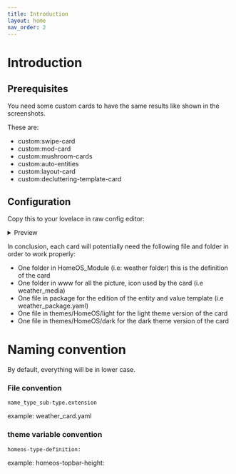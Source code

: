 ```yaml
---
title: Introduction
layout: home
nav_order: 2
---
```


# Introduction

## Prerequisites

You need some custom cards to have the same results like shown in the screenshots. 

These are:
 - custom:swipe-card
 - custom:mod-card
 - custom:mushroom-cards
 - custom:auto-entities
 - custom:layout-card
 - custom:decluttering-template-card


## Configuration

Copy this to your lovelace in raw config editor: 

<details>
<summary>Preview</summary>

{% highlight ruby %}
{% raw %}
decluttering_templates:
  status_card:
    default:
      - area_filter_type: reject
      - light_filter_type: reject
      - switch_filter_type: reject
      - media_player_filter_type: reject
      - motion_filter_type: reject
      - door_filter_type: reject
      - climate_filter_type: reject
      - lock_filter_type: reject
      - vacuum_filter_type: reject
      - fan_filter_type: reject
      - light_title: Lights
      - media_player_title: Media
      - climate_title: Climate
      - switch_title: Switch
      - motion_title: Motion
      - window_title: Window
      - door_title: Door
      - lock_title: Lock
      - vacuum_title: Vacuum
      - fan_title: Fan
    card:
      type: custom:mod-card
      view_layout:
        grid-area: status
      card_mod:
        style:
          swipe-card:
            $: |
              .swiper-slide  {
                margin: 0px !important;
                width: 70px !important;
              }
          .: |
            ha-card {
              --ha-card-border-width: 0;
              border: solid 1px;
              border-color: var(--ha-card-border-color,var(--divider-color,#e0e0e0));
              background: var( --ha-card-background, var(--card-background-color, white));
            }   
      card:
        type: custom:swipe-card
        card_width: 18px
        parameters:
          slidesPerView: 4
        cards:
          - type: custom:mod-card
            card_mod:
              style:
                mushroom-entity-card$: |
                  ha-card {
                    padding: 10px 0px 10px 0px !important;
                  }          
            card:
              type: custom:mushroom-entity-card
              entity: person.[[person1]]
              icon_type: entity-picture
              layout: vertical
          - type: custom:mod-card
            card_mod:
              style:
                mushroom-entity-card$: |
                  ha-card {
                    padding: 10px 0px 10px 0px !important;
                  }          
            card:
              type: custom:mushroom-entity-card
              entity: person.[[person2]]
              icon_type: entity-picture
              layout: vertical
          - type: custom:auto-entities
            filter:
              template: >-
                {%- set entity_filter = '[[filter]]' -%} {%- set area_filter =
                '[[area_filter]]' -%} {%- set ns = namespace(entities_on = 0)
                -%} {%- set areas = states.light | selectattr('state','eq',
                'on') | [[light_filter_type]]attr('entity_id', 'in',
                entity_filter)  | map(attribute='entity_id') | map('area_name')
                | unique | reject('none') | [[area_filter_type]]('in',
                area_filter)  | list -%} {%- for area in areas  -%}
                  {%- set entity_filter = '[[filter]]' -%} {%- set area_filter =
                '[[area_filter]]' -%}
                  {% set entities = states.light | selectattr('state','eq', 'on') | selectattr('entity_id', 'in', area_entities(area)) | [[light_filter_type]]attr('entity_id', 'in', entity_filter)   | list -%}
                  {%- set ns.entities_on = ns.entities_on + entities  | length | int-%}
                {%- endfor -%}
                  {%- if ns.entities_on > 0 %}
                    x
                 {% endif %}
            show_empty: false
            card:
              type: custom:mod-card
              card_mod:
                style:
                  mushroom-template-card$: |
                    ha-card {padding: 10px 0px 10px 0px !important;}          
              card:
                type: custom:mushroom-template-card
                primary: '[[light_title]]'
                secondary: >-
                  {%- set entity_filter = '[[filter]]' -%} {%- set area_filter =
                  '[[area_filter]]' -%} {%- set ns = namespace(entities_on = 0)
                  -%} {%- set areas = states.light | selectattr('state','eq',
                  'on') | [[light_filter_type]]attr('entity_id', 'in',
                  entity_filter) | map(attribute='entity_id') | map('area_name')
                  | unique | reject('none') | [[area_filter_type]]('in',
                  area_filter)  | list -%} {%- for area in areas  -%}
                    {%- set entity_filter = '[[filter]]' -%}
                    {% set entities = states.light | selectattr('state','eq', 'on') | selectattr('entity_id', 'in', area_entities(area)) | [[light_filter_type]]attr('entity_id', 'in', entity_filter) | list -%}
                    {%- set ns.entities_on = ns.entities_on + entities  | length | int-%}
                  {%- endfor -%}
                    {{ns.entities_on}} an
                icon: mdi:lightbulb
                layout: vertical
                tap_action:
                  action: fire-dom-event
                  browser_mod:
                    service: browser_mod.popup
                    data:
                      title: '[[light_title]]'
                      content:
                        type: custom:mod-card
                        card_mod:
                          style:
                            .: |
                              ha-card {
                                --ha-card-border-width: 0;
                                --ha-card-background: none; } 
                        card:
                          type: custom:auto-entities
                          card:
                            type: entities
                          filter:
                            template: >-
                              {%- set entity_filter = '[[filter]]' -%} {%- set
                              area_filter = '[[area_filter]]' -%} {%- set ns =
                              namespace(entities_on = []) -%}     {%- set areas
                              = states.light | selectattr('state','eq', 'on') |
                              [[light_filter_type]]attr('entity_id', 'in',
                              entity_filter) | map(attribute='entity_id') |
                              map('area_name') | unique | reject('none') |
                              [[area_filter_type]]('in', area_filter)  | list
                              -%} {%- for area in areas  -%}
                                       {{{ 'type': 'custom:mushroom-title-card', 
                                       'title': area }}},
                                {%- set entity_filter = '[[filter]]' -%}
                                {% set entities = states.light | selectattr('state','eq', 'on') | selectattr('entity_id', 'in', area_entities(area)) | [[light_filter_type]]attr('entity_id', 'in', entity_filter) | list -%}
                                {%- set ns.entities_on = ns.entities_on + entities | map(attribute='entity_id') | list -%}
                                  {%- for entity in entities -%}
                                       {{{ 'type': 'custom:mushroom-light-card', 
                                       'entity': entity.entity_id,
                                       'use_light_color': 'true',
                                       'show_brightness_control': 'true',
                                       'show_color_control': 'true',
                                       'collapsible_controls': 'true',
                                       'show_color_temp_control': 'true' }}},
                                {%- endfor -%}
                              {%- endfor -%}
          - type: custom:auto-entities
            filter:
              template: >-
                {%- set entity_filter = '[[filter]]' -%} {%- set area_filter =
                '[[area_filter]]' -%} {%- set ns = namespace(entities_on = 0)
                -%} {%- set areas = states.switch | selectattr('state','eq',
                'on') | [[switch_filter_type]]attr('entity_id', 'in',
                entity_filter) | map(attribute='entity_id') | map('area_name') |
                unique | reject('none')  | [[area_filter_type]]('in',
                area_filter)  | list -%} {%- for area in areas  -%}
                  {%- set entity_filter = '[[filter]]' -%}
                  {% set entities = states.switch | selectattr('state','eq', 'on') | selectattr('entity_id', 'in', area_entities(area)) | [[switch_filter_type]]attr('entity_id', 'in', entity_filter) | list -%}
                  {%- set ns.entities_on = ns.entities_on + entities  | length | int-%}
                {%- endfor -%}
                  {%- if ns.entities_on > 0 %}
                    x
                 {% endif %}
            show_empty: false
            card:
              type: custom:mod-card
              card_mod:
                style:
                  mushroom-template-card$: |
                    ha-card {padding: 10px 0px 10px 0px !important;}          
              card:
                type: custom:mushroom-template-card
                primary: '[[switch_title]]'
                secondary: >-
                  {%- set entity_filter = '[[filter]]' -%} {%- set area_filter =
                  '[[area_filter]]' -%} {%- set ns = namespace(entities_on = 0)
                  -%} {%- set areas = states.switch | selectattr('state','eq',
                  'on') | [[switch_filter_type]]attr('entity_id', 'in',
                  entity_filter) | map(attribute='entity_id') | map('area_name')
                  | unique | reject('none')  | [[area_filter_type]]('in',
                  area_filter)  | list -%} {%- for area in areas  -%}
                    {%- set entity_filter = '[[filter]]' -%}
                    {% set entities = states.switch | selectattr('state','eq', 'on') | selectattr('entity_id', 'in', area_entities(area)) | [[switch_filter_type]]attr('entity_id', 'in', entity_filter) | list -%}
                    {%- set ns.entities_on = ns.entities_on + entities  | length | int-%}
                  {%- endfor -%}
                    {{ns.entities_on}} an
                icon: mdi:power-plug
                layout: vertical
                tap_action:
                  action: fire-dom-event
                  browser_mod:
                    service: browser_mod.popup
                    data:
                      title: '[[switch_title]]'
                      content:
                        type: custom:mod-card
                        card_mod:
                          style:
                            .: |
                              ha-card {
                                --ha-card-border-width: 0;
                                --ha-card-background: none; } 
                        card:
                          type: custom:auto-entities
                          card:
                            type: entities
                          filter:
                            template: >-
                              {%- set entity_filter = '[[filter]]' -%}  {%- set
                              area_filter = '[[area_filter]]' -%} {%- set ns =
                              namespace(entities_on = []) -%}     {%- set areas
                              = states.switch | selectattr('state','eq', 'on') |
                              [[switch_filter_type]]attr('entity_id', 'in',
                              entity_filter) | map(attribute='entity_id') |
                              map('area_name') | unique | reject('none') |
                              [[area_filter_type]]('in', area_filter)  | list
                              -%} {%- for area in areas  -%}
                                       {{{ 'type': 'custom:mushroom-title-card', 
                                       'title': area }}},
                                {%- set entity_filter = '[[filter]]' -%}
                                {% set entities = states.switch | selectattr('state','eq', 'on') | selectattr('entity_id', 'in', area_entities(area)) | [[switch_filter_type]]attr('entity_id', 'in', entity_filter) | list -%}
                                {%- set ns.entities_on = ns.entities_on + entities | map(attribute='entity_id') | list -%}
                                  {%- for entity in entities -%}
                                       {{{ 'type': 'custom:mushroom-entity-card', 
                                       'entity': entity.entity_id }}},
                                {%- endfor -%}
                              {%- endfor -%}
          - type: custom:auto-entities
            filter:
              template: >-
                {%- set entity_filter = '[[filter]]' -%} {%- set area_filter =
                '[[area_filter]]' -%} {%- set ns = namespace(entities_on = 0)
                -%} {%- set areas = states.media_player |
                selectattr('state','search', '(playing|on)') |
                [[media_player_filter_type]]attr('entity_id', 'in',
                entity_filter)  | map(attribute='entity_id') | map('area_name')
                | unique | reject('none') | [[area_filter_type]]('in',
                area_filter)  | list -%} {%- for area in areas  -%}
                  {%- set entity_filter = '[[filter]]' -%} {%- set area_filter =
                '[[area_filter]]' -%}
                  {% set entities = states.media_player | selectattr('state','search',
                '(playing|on)') | selectattr('entity_id', 'in',
                area_entities(area)) |
                [[media_player_filter_type]]attr('entity_id', 'in',
                entity_filter)   | list -%}
                  {%- set ns.entities_on = ns.entities_on + entities  | length | int-%}
                {%- endfor -%}
                  {%- if ns.entities_on > 0 %}
                    x
                 {% endif %}
            show_empty: false
            card:
              type: custom:mod-card
              card_mod:
                style:
                  mushroom-template-card$: |
                    ha-card {padding: 10px 0px 10px 0px !important;}          
              card:
                type: custom:mushroom-template-card
                primary: '[[media_player_title]]'
                secondary: >-
                  {%- set entity_filter = '[[filter]]' -%} {%- set area_filter =
                  '[[area_filter]]' -%} {%- set ns = namespace(entities_on = 0)
                  -%} {%- set areas = states.media_player |
                  selectattr('state','search', '(playing|on)') |
                  [[media_player_filter_type]]attr('entity_id', 'in',
                  entity_filter) | map(attribute='entity_id') | map('area_name')
                  | unique | reject('none') | [[area_filter_type]]('in',
                  area_filter)  | list -%} {%- for area in areas  -%}
                    {%- set entity_filter = '[[filter]]' -%}
                    {% set entities = states.media_player | selectattr('state','search',
                  '(playing|on)') | selectattr('entity_id', 'in',
                  area_entities(area)) |
                  [[media_player_filter_type]]attr('entity_id', 'in',
                  entity_filter) | list -%}
                    {%- set ns.entities_on = ns.entities_on + entities  | length | int-%}
                  {%- endfor -%}
                    {{ns.entities_on}} an
                icon: mdi:cast
                layout: vertical
                tap_action:
                  action: fire-dom-event
                  browser_mod:
                    service: browser_mod.popup
                    data:
                      title: '[[media_player_title]]'
                      content:
                        type: custom:mod-card
                        card_mod:
                          style:
                            .: |
                              ha-card {
                                --ha-card-border-width: 0;
                                --ha-card-background: none; } 
                        card:
                          type: custom:auto-entities
                          card:
                            type: entities
                          filter:
                            template: >-
                              {%- set entity_filter = '[[filter]]' -%} {%- set
                              area_filter = '[[area_filter]]' -%} {%- set ns =
                              namespace(entities_on = []) -%}     {%- set areas
                              = states.media_player |
                              selectattr('state','search', '(playing|on)') |
                              [[media_player_filter_type]]attr('entity_id',
                              'in', entity_filter) | map(attribute='entity_id')
                              | map('area_name') | unique | reject('none') |
                              [[area_filter_type]]('in', area_filter)  | list
                              -%} {%- for area in areas  -%}
                                       {{{ 'type': 'custom:mushroom-title-card', 
                                       'title': area }}},
                                {%- set entity_filter = '[[filter]]' -%}
                                {% set entities = states.media_player | selectattr('state','search',
                                '(playing|on)') | selectattr('entity_id', 'in', area_entities(area)) | [[media_player_filter_type]]attr('entity_id', 'in', entity_filter) | list -%}
                                {%- set ns.entities_on = ns.entities_on + entities | map(attribute='entity_id') | list -%}
                                  {%- for entity in entities -%}
                                       {{{ 'type': 'custom:mushroom-media-player-card', 
                                       'entity': entity.entity_id,
                                       'show_volume_level': 'true',
                                       'use_media_info': 'true',
                                       'collapsible_controls': 'true',
                                       'media_controls':
                                        ['on_off',
                                        'shuffle',
                                        'previous',
                                        'play_pause_stop',
                                        'next',
                                        'repeat'], 
                                       'volume_controls':
                                        ['volume_mute',
                                         'volume_set',
                                         'volume_buttons',],}}},
                                {%- endfor -%}
                              {%- endfor -%}
          - type: custom:auto-entities
            filter:
              template: >-
                {%- set entity_filter = '[[filter]]' -%} {%- set area_filter =
                '[[area_filter]]' -%} {%- set ns = namespace(entities_on = 0)
                -%} {%- set areas = states.binary_sensor|
                selectattr('state','eq', 'on') |
                [[motion_filter_type]]attr('entity_id', 'in', entity_filter)    
                | selectattr('attributes.device_class', 'defined') |
                selectattr('attributes.device_class', 'eq', 'motion') |
                map(attribute='entity_id') | map('area_name') | unique |
                reject('none')  | [[area_filter_type]]('in', area_filter)  |
                list -%} {%- for area in areas  -%}
                  {%- set entity_filter = '[[filter]]' -%}
                  {% set entities = states.binary_sensor | selectattr('state','eq', 'on') 
                  | selectattr('entity_id', 'in', area_entities(area)) | [[motion_filter_type]]attr('entity_id', 'in', entity_filter) 
                  | selectattr('attributes.device_class', 'defined')
                  | selectattr('attributes.device_class', 'eq', 'motion')| list -%}
                    {%- set ns.entities_on = ns.entities_on + entities  | length | int-%}
                  {%- endfor -%}
                    {%- if ns.entities_on > 0 %}
                      x
                  {% endif %}
            show_empty: false
            card:
              type: custom:mod-card
              card_mod:
                style:
                  mushroom-template-card$: |
                    ha-card {padding: 10px 0px 10px 0px !important;}          
              card:
                type: custom:mushroom-template-card
                primary: '[[motion_title]]'
                secondary: >-
                  {%- set entity_filter = '[[filter]]' -%} {%- set area_filter =
                  '[[area_filter]]' -%} {%- set ns = namespace(entities_on = 0)
                  -%} {%- set areas = states.binary_sensor |
                  selectattr('state','eq', 'on') |
                  [[motion_filter_type]]attr('entity_id', 'in', entity_filter) |
                  selectattr('attributes.device_class', 'defined') |
                  selectattr('attributes.device_class', 'eq', 'motion')|
                  map(attribute='entity_id') | map('area_name') | unique |
                  reject('none')  | [[area_filter_type]]('in', area_filter)  |
                  list -%} {%- for area in areas  -%}
                    {%- set entity_filter = '[[filter]]' -%}
                    {% set entities = states.binary_sensor | selectattr('state','eq', 'on') | selectattr('entity_id', 'in', area_entities(area)) | [[motion_filter_type]]attr('entity_id', 'in', entity_filter) | selectattr('attributes.device_class', 'defined')
                  | selectattr('attributes.device_class', 'eq', 'motion')| list
                  -%}
                    {%- set ns.entities_on = ns.entities_on + entities  | length | int-%}
                  {%- endfor -%}
                    {{ns.entities_on}} an
                icon: mdi:motion-sensor
                layout: vertical
                tap_action:
                  action: fire-dom-event
                  browser_mod:
                    service: browser_mod.popup
                    data:
                      title: '[[motion_title]]'
                      content:
                        type: custom:mod-card
                        card_mod:
                          style:
                            .: |
                              ha-card {
                                --ha-card-border-width: 0;
                                --ha-card-background: none; } 
                        card:
                          type: custom:auto-entities
                          card:
                            type: entities
                          filter:
                            template: >-
                              {%- set entity_filter = '[[filter]]' -%}  {%- set
                              area_filter = '[[area_filter]]' -%} {%- set ns =
                              namespace(entities_on = []) -%}     {%- set areas
                              = states.binary_sensor | selectattr('state','eq',
                              'on') | [[motion_filter_type]]attr('entity_id',
                              'in', entity_filter) |
                              selectattr('attributes.device_class', 'defined') |
                              selectattr('attributes.device_class', 'eq',
                              'motion')| map(attribute='entity_id') |
                              map('area_name') | unique | reject('none') |
                              [[area_filter_type]]('in', area_filter)  | list
                              -%} {%- for area in areas  -%}
                                       {{{ 'type': 'custom:mushroom-title-card', 
                                       'title': area }}},
                                {%- set entity_filter = '[[filter]]' -%}
                                {% set entities = states.binary_sensor | selectattr('state','eq', 'on') | selectattr('entity_id', 'in', area_entities(area)) | [[motion_filter_type]]attr('entity_id', 'in', entity_filter) | selectattr('attributes.device_class', 'defined')
                                | selectattr('attributes.device_class', 'eq', 'motion')| list -%}
                                {%- set ns.entities_on = ns.entities_on + entities | map(attribute='entity_id') | list -%}
                                  {%- for entity in entities -%}
                                       {{{ 'type': 'custom:mushroom-entity-card', 
                                       'entity': entity.entity_id }}},
                                {%- endfor -%}
                              {%- endfor -%}
          - type: custom:auto-entities
            filter:
              template: >-
                {%- set entity_filter = '[[filter]]' -%} {%- set area_filter =
                '[[area_filter]]' -%} {%- set ns = namespace(entities_on = 0)
                -%} {%- set areas = states.binary_sensor|
                selectattr('state','eq', 'on') |
                [[window_filter_type]]attr('entity_id', 'in', entity_filter)    
                | selectattr('attributes.device_class', 'defined') |
                selectattr('attributes.device_class', 'eq', 'window') |
                map(attribute='entity_id') | map('area_name') | unique |
                reject('none')  | [[area_filter_type]]('in', area_filter)  |
                list -%} {%- for area in areas  -%}
                  {%- set entity_filter = '[[filter]]' -%}
                  {% set entities = states.binary_sensor | selectattr('state','eq', 'on') | selectattr('entity_id', 'in', area_entities(area)) | [[window_filter_type]]attr('entity_id', 'in', entity_filter) | selectattr('attributes.device_class', 'defined')
                | selectattr('attributes.device_class', 'eq', 'window')| list
                -%}
                  {%- set ns.entities_on = ns.entities_on + entities  | length | int-%}
                {%- endfor -%}
                  {%- if ns.entities_on > 0 %}
                    x
                 {% endif %}
            show_empty: false
            card:
              type: custom:mod-card
              card_mod:
                style:
                  mushroom-template-card$: |
                    ha-card {padding: 10px 0px 10px 0px !important;}          
              card:
                type: custom:mushroom-template-card
                primary: '[[window_title]]'
                secondary: >-
                  {%- set entity_filter = '[[filter]]' -%} {%- set area_filter =
                  '[[area_filter]]' -%} {%- set ns = namespace(entities_on = 0)
                  -%} {%- set areas = states.binary_sensor |
                  selectattr('state','eq', 'on') |
                  [[window_filter_type]]attr('entity_id', 'in', entity_filter) |
                  selectattr('attributes.device_class', 'defined') |
                  selectattr('attributes.device_class', 'eq', 'window')|
                  map(attribute='entity_id') | map('area_name') | unique |
                  reject('none')  | [[area_filter_type]]('in', area_filter)  |
                  list -%} {%- for area in areas  -%}
                    {%- set entity_filter = '[[filter]]' -%}
                    {% set entities = states.binary_sensor | selectattr('state','eq', 'on') | selectattr('entity_id', 'in', area_entities(area)) | [[window_filter_type]]attr('entity_id', 'in', entity_filter) | selectattr('attributes.device_class', 'defined')
                  | selectattr('attributes.device_class', 'eq', 'window')| list
                  -%}
                    {%- set ns.entities_on = ns.entities_on + entities  | length | int-%}
                  {%- endfor -%}
                    {{ns.entities_on}} an
                icon: mdi:window-open-variant
                layout: vertical
                tap_action:
                  action: fire-dom-event
                  browser_mod:
                    service: browser_mod.popup
                    data:
                      title: '[[window_title]]'
                      content:
                        type: custom:mod-card
                        card_mod:
                          style:
                            .: |
                              ha-card {
                                --ha-card-border-width: 0;
                                --ha-card-background: none; } 
                        card:
                          type: custom:auto-entities
                          card:
                            type: entities
                          filter:
                            template: >-
                              {%- set entity_filter = '[[filter]]' -%}  {%- set
                              area_filter = '[[area_filter]]' -%} {%- set ns =
                              namespace(entities_on = []) -%}     {%- set areas
                              = states.binary_sensor | selectattr('state','eq',
                              'on') | [[window_filter_type]]attr('entity_id',
                              'in', entity_filter) |
                              selectattr('attributes.device_class', 'defined') |
                              selectattr('attributes.device_class', 'eq',
                              'window')| map(attribute='entity_id') |
                              map('area_name') | unique | reject('none') |
                              [[area_filter_type]]('in', area_filter)  | list
                              -%} {%- for area in areas  -%}
                                       {{{ 'type': 'custom:mushroom-title-card', 
                                       'title': area }}},
                                {%- set entity_filter = '[[filter]]' -%}
                                {% set entities = states.binary_sensor | selectattr('state','eq', 'on') | selectattr('entity_id', 'in', area_entities(area)) | [[window_filter_type]]attr('entity_id', 'in', entity_filter) | selectattr('attributes.device_class', 'defined')
                                | selectattr('attributes.device_class', 'eq', 'window')| list -%}
                                {%- set ns.entities_on = ns.entities_on + entities | map(attribute='entity_id') | list -%}
                                  {%- for entity in entities -%}
                                       {{{ 'type': 'custom:mushroom-entity-card', 
                                       'entity': entity.entity_id }}},
                                {%- endfor -%}
                              {%- endfor -%}
          - type: custom:auto-entities
            filter:
              template: >-
                {%- set entity_filter = '[[filter]]' -%} {%- set area_filter =
                '[[area_filter]]' -%} {%- set ns = namespace(entities_on = 0)
                -%} {%- set areas = states.binary_sensor|
                selectattr('state','eq', 'on') |
                [[door_filter_type]]attr('entity_id', 'in', entity_filter)     |
                selectattr('attributes.device_class', 'defined') |
                selectattr('attributes.device_class', 'eq', 'door') |
                map(attribute='entity_id') | map('area_name') | unique |
                reject('none')  | [[area_filter_type]]('in', area_filter)  |
                list -%} {%- for area in areas  -%}
                  {%- set entity_filter = '[[filter]]' -%}
                  {% set entities = states.binary_sensor | selectattr('state','eq', 'on') | selectattr('entity_id', 'in', area_entities(area)) | [[door_filter_type]]attr('entity_id', 'in', entity_filter) | selectattr('attributes.device_class', 'defined')
                | selectattr('attributes.device_class', 'eq', 'door')| list -%}
                  {%- set ns.entities_on = ns.entities_on + entities  | length | int-%}
                {%- endfor -%}
                  {%- if ns.entities_on > 0 %}
                    x
                 {% endif %}
            show_empty: false
            card:
              type: custom:mod-card
              card_mod:
                style:
                  mushroom-template-card$: |
                    ha-card {padding: 10px 0px 10px 0px !important;}          
              card:
                type: custom:mushroom-template-card
                primary: '[[door_title]]'
                secondary: >-
                  {%- set entity_filter = '[[filter]]' -%} {%- set area_filter =
                  '[[area_filter]]' -%} {%- set ns = namespace(entities_on = 0)
                  -%} {%- set areas = states.binary_sensor |
                  selectattr('state','eq', 'on') |
                  [[door_filter_type]]attr('entity_id', 'in', entity_filter) |
                  selectattr('attributes.device_class', 'defined') |
                  selectattr('attributes.device_class', 'eq', 'door')|
                  map(attribute='entity_id') | map('area_name') | unique |
                  reject('none')  | [[area_filter_type]]('in', area_filter)  |
                  list -%} {%- for area in areas  -%}
                    {%- set entity_filter = '[[filter]]' -%}
                    {% set entities = states.binary_sensor | selectattr('state','eq', 'on') | selectattr('entity_id', 'in', area_entities(area)) | [[door_filter_type]]attr('entity_id', 'in', entity_filter) | selectattr('attributes.device_class', 'defined')
                  | selectattr('attributes.device_class', 'eq', 'door')| list
                  -%}
                    {%- set ns.entities_on = ns.entities_on + entities  | length | int-%}
                  {%- endfor -%}
                    {{ns.entities_on}} an
                icon: mdi:door-open
                layout: vertical
                tap_action:
                  action: fire-dom-event
                  browser_mod:
                    service: browser_mod.popup
                    data:
                      title: '[[door_title]]'
                      content:
                        type: custom:mod-card
                        card_mod:
                          style:
                            .: |
                              ha-card {
                                --ha-card-border-width: 0;
                                --ha-card-background: none; } 
                        card:
                          type: custom:auto-entities
                          card:
                            type: entities
                          filter:
                            template: >-
                              {%- set entity_filter = '[[filter]]' -%}  {%- set
                              area_filter = '[[area_filter]]' -%} {%- set ns =
                              namespace(entities_on = []) -%}     {%- set areas
                              = states.binary_sensor | selectattr('state','eq',
                              'on') | [[door_filter_type]]attr('entity_id',
                              'in', entity_filter) |
                              selectattr('attributes.device_class', 'defined') |
                              selectattr('attributes.device_class', 'eq',
                              'door')| map(attribute='entity_id') |
                              map('area_name') | unique | reject('none') |
                              [[area_filter_type]]('in', area_filter)  | list
                              -%} {%- for area in areas  -%}
                                       {{{ 'type': 'custom:mushroom-title-card', 
                                       'title': area }}},
                                {%- set entity_filter = '[[filter]]' -%}
                                {% set entities = states.binary_sensor | selectattr('state','eq', 'on') | selectattr('entity_id', 'in', area_entities(area)) | [[door_filter_type]]attr('entity_id', 'in', entity_filter) | selectattr('attributes.device_class', 'defined')
                                | selectattr('attributes.device_class', 'eq', 'door')| list -%}
                                {%- set ns.entities_on = ns.entities_on + entities | map(attribute='entity_id') | list -%}
                                  {%- for entity in entities -%}
                                       {{{ 'type': 'custom:mushroom-entity-card', 
                                       'entity': entity.entity_id }}},
                                {%- endfor -%}
                              {%- endfor -%}
          - type: custom:auto-entities
            filter:
              template: >-
                {%- set entity_filter = '[[filter]]' -%} {%- set area_filter =
                '[[area_filter]]' -%} {%- set ns = namespace(entities_on = 0)
                -%} {%- set areas = states.climate
                |selectattr('attributes.hvac_action', 'eq','heating')
                 | [[climate_filter_type]]attr('entity_id', 'in',
                entity_filter) | map(attribute='entity_id') | map('area_name') |
                unique | reject('none')  | [[area_filter_type]]('in',
                area_filter)  | list -%} {%- for area in areas  -%}
                  {%- set entity_filter = '[[filter]]' -%}
                  {% set entities = states.climate |selectattr('attributes.hvac_action', 'eq','heating')
                  | selectattr('entity_id', 'in', area_entities(area)) | [[climate_filter_type]]attr('entity_id', 'in', entity_filter) | list -%}
                  {%- set ns.entities_on = ns.entities_on + entities  | length | int-%}
                {%- endfor -%}
                  {%- if ns.entities_on > 0 %}
                    x
                 {% endif %}
            show_empty: false
            card:
              type: custom:mod-card
              card_mod:
                style:
                  mushroom-template-card$: |
                    ha-card {padding: 10px 0px 10px 0px !important;}          
              card:
                type: custom:mushroom-template-card
                primary: '[[climate_title]]'
                secondary: >-
                  {%- set entity_filter = '[[filter]]' -%} {%- set area_filter =
                  '[[area_filter]]' -%} {%- set ns = namespace(entities_on = 0)
                  -%} {%- set areas = states.climate
                  |selectattr('attributes.hvac_action', 'eq','heating') |
                  [[climate_filter_type]]attr('entity_id', 'in', entity_filter)
                  | map(attribute='entity_id') | map('area_name') | unique |
                  reject('none')  | [[area_filter_type]]('in', area_filter)  |
                  list -%} {%- for area in areas  -%}
                    {%- set entity_filter = '[[filter]]' -%}
                    {% set entities = states.climate |selectattr('attributes.hvac_action', 'eq','heating') | selectattr('entity_id', 'in', area_entities(area)) | [[climate_filter_type]]attr('entity_id', 'in', entity_filter) | list -%}
                    {%- set ns.entities_on = ns.entities_on + entities  | length | int-%}
                  {%- endfor -%}
                    {{ns.entities_on}} an
                icon: mdi:thermometer-low
                layout: vertical
                tap_action:
                  action: fire-dom-event
                  browser_mod:
                    service: browser_mod.popup
                    data:
                      title: '[[climate_title]]'
                      content:
                        type: custom:mod-card
                        card_mod:
                          style:
                            .: |
                              ha-card {
                                --ha-card-border-width: 0;
                                --ha-card-background: none; } 
                        card:
                          type: custom:auto-entities
                          card:
                            type: entities
                          filter:
                            template: >-
                              {%- set entity_filter = '[[filter]]' -%}  {%- set
                              area_filter = '[[area_filter]]' -%} {%- set ns =
                              namespace(entities_on = []) -%}     {%- set areas
                              = states.climate
                              |selectattr('attributes.hvac_action',
                              'eq','heating') |
                              [[climate_filter_type]]attr('entity_id', 'in',
                              entity_filter) | map(attribute='entity_id') |
                              map('area_name') | unique | reject('none') |
                              [[area_filter_type]]('in', area_filter)  | list
                              -%} {%- for area in areas  -%}
                                       {{{ 'type': 'custom:mushroom-title-card', 
                                       'title': area }}},
                                {%- set entity_filter = '[[filter]]' -%}
                                {% set entities = states.climate |selectattr('attributes.hvac_action', 'eq','heating') | selectattr('entity_id', 'in', area_entities(area)) | [[climate_filter_type]]attr('entity_id', 'in', entity_filter) | list -%}
                                {%- set ns.entities_on = ns.entities_on + entities | map(attribute='entity_id') | list -%}
                                  {%- for entity in entities -%}
                                       {{{ 'type': 'custom:mushroom-climate-card', 
                                       'entity': entity.entity_id }}},
                                {%- endfor -%}
                              {%- endfor -%}    
          - type: custom:auto-entities
            filter:
              template: >-
                {%- set entity_filter = '[[filter]]' -%} {%- set area_filter =
                '[[area_filter]]' -%} {%- set ns = namespace(entities_on = 0)
                -%} {%- set areas = states.lock | selectattr('state','eq',
                'unlocked')
                 | [[lock_filter_type]]attr('entity_id', 'in',
                entity_filter) | map(attribute='entity_id') | map('area_name') |
                unique | reject('none')  | [[area_filter_type]]('in',
                area_filter)  | list -%} {%- for area in areas  -%}
                  {%- set entity_filter = '[[filter]]' -%}
                  {% set entities = states.lock | selectattr('state','eq', 'unlocked')
                  | selectattr('entity_id', 'in', area_entities(area)) | [[lock_filter_type]]attr('entity_id', 'in', entity_filter) | list -%}
                  {%- set ns.entities_on = ns.entities_on + entities  | length | int-%}
                {%- endfor -%}
                  {%- if ns.entities_on > 0 %}
                    x
                 {% endif %}
            show_empty: false
            card:
              type: custom:mod-card
              card_mod:
                style:
                  mushroom-template-card$: |
                    ha-card {padding: 10px 0px 10px 0px !important;}          
              card:
                type: custom:mushroom-template-card
                primary: '[[lock_title]]'
                secondary: >-
                  {%- set entity_filter = '[[filter]]' -%} {%- set area_filter =
                  '[[area_filter]]' -%} {%- set ns = namespace(entities_on = 0)
                  -%} {%- set areas = states.lock | selectattr('state','eq',
                  'unlocked') | [[lock_filter_type]]attr('entity_id', 'in',
                  entity_filter) | map(attribute='entity_id') | map('area_name')
                  | unique | reject('none')  | [[area_filter_type]]('in',
                  area_filter)  | list -%} {%- for area in areas  -%}
                    {%- set entity_filter = '[[filter]]' -%}
                    {% set entities = states.lock | selectattr('state','eq', 'unlocked') | selectattr('entity_id', 'in', area_entities(area)) | [[lock_filter_type]]attr('entity_id', 'in', entity_filter) | list -%}
                    {%- set ns.entities_on = ns.entities_on + entities  | length | int-%}
                  {%- endfor -%}
                    {{ns.entities_on}} an
                icon: mdi:lock-open
                layout: vertical
                tap_action:
                  action: fire-dom-event
                  browser_mod:
                    service: browser_mod.popup
                    data:
                      title: '[[lock_title]]'
                      content:
                        type: custom:mod-card
                        card_mod:
                          style:
                            .: |
                              ha-card {
                                --ha-card-border-width: 0;
                                --ha-card-background: none; } 
                        card:
                          type: custom:auto-entities
                          card:
                            type: entities
                          filter:
                            template: >-
                              {%- set entity_filter = '[[filter]]' -%}  {%- set
                              area_filter = '[[area_filter]]' -%} {%- set ns =
                              namespace(entities_on = []) -%}     {%- set areas
                              = states.lock | selectattr('state','eq',
                              'unlocked') |
                              [[lock_filter_type]]attr('entity_id', 'in',
                              entity_filter) | map(attribute='entity_id') |
                              map('area_name') | unique | reject('none') |
                              [[area_filter_type]]('in', area_filter)  | list
                              -%} {%- for area in areas  -%}
                                       {{{ 'type': 'custom:mushroom-title-card', 
                                       'title': area }}},
                                {%- set entity_filter = '[[filter]]' -%}
                                {% set entities = states.lock | selectattr('state','eq', 'unlocked') | selectattr('entity_id', 'in', area_entities(area)) | [[lock_filter_type]]attr('entity_id', 'in', entity_filter) | list -%}
                                {%- set ns.entities_on = ns.entities_on + entities | map(attribute='entity_id') | list -%}
                                  {%- for entity in entities -%}
                                       {{{ 'type': 'custom:mushroom-lock-card', 
                                       'entity': entity.entity_id }}},
                                {%- endfor -%}
                              {%- endfor -%}    
          - type: custom:auto-entities
            filter:
              template: >-
                {%- set entity_filter = '[[filter]]' -%} {%- set area_filter =
                '[[area_filter]]' -%} {%- set ns = namespace(entities_on = 0)
                -%} {%- set areas = states.vacuum | selectattr('state','eq',
                'cleaning')
                 | [[vacuum_filter_type]]attr('entity_id', 'in',
                entity_filter) | map(attribute='entity_id') | map('area_name') |
                unique | reject('none')  | [[area_filter_type]]('in',
                area_filter)  | list -%} {%- for area in areas  -%}
                  {%- set entity_filter = '[[filter]]' -%}
                  {% set entities = states.vacuum | selectattr('state','eq', 'cleaning')
                  | selectattr('entity_id', 'in', area_entities(area)) | [[vacuum_filter_type]]attr('entity_id', 'in', entity_filter) | list -%}
                  {%- set ns.entities_on = ns.entities_on + entities  | length | int-%}
                {%- endfor -%}
                  {%- if ns.entities_on > 0 %}
                    x
                 {% endif %}
            show_empty: false
            card:
              type: custom:mod-card
              card_mod:
                style:
                  mushroom-template-card$: |
                    ha-card {padding: 10px 0px 10px 0px !important;}          
              card:
                type: custom:mushroom-template-card
                primary: '[[vacuum_title]]'
                secondary: >-
                  {%- set entity_filter = '[[filter]]' -%} {%- set area_filter =
                  '[[area_filter]]' -%} {%- set ns = namespace(entities_on = 0)
                  -%} {%- set areas = states.vacuum | selectattr('state','eq',
                  'cleaning') | [[vacuum_filter_type]]attr('entity_id', 'in',
                  entity_filter) | map(attribute='entity_id') | map('area_name')
                  | unique | reject('none')  | [[area_filter_type]]('in',
                  area_filter)  | list -%} {%- for area in areas  -%}
                    {%- set entity_filter = '[[filter]]' -%}
                    {% set entities = states.vacuum | selectattr('state','eq', 'cleaning') | selectattr('entity_id', 'in', area_entities(area)) | [[vacuum_filter_type]]attr('entity_id', 'in', entity_filter) | list -%}
                    {%- set ns.entities_on = ns.entities_on + entities  | length | int-%}
                  {%- endfor -%}
                    {{ns.entities_on}} an
                icon: mdi:robot-vacuum
                layout: vertical
                tap_action:
                  action: fire-dom-event
                  browser_mod:
                    service: browser_mod.popup
                    data:
                      title: '[[vacuum_title]]'
                      content:
                        type: custom:mod-card
                        card_mod:
                          style:
                            .: |
                              ha-card {
                                --ha-card-border-width: 0;
                                --ha-card-background: none; } 
                        card:
                          type: custom:auto-entities
                          card:
                            type: entities
                          filter:
                            template: >-
                              {%- set entity_filter = '[[filter]]' -%}  {%- set
                              area_filter = '[[area_filter]]' -%} {%- set ns =
                              namespace(entities_on = []) -%}     {%- set areas
                              = states.vacuum | selectattr('state','eq',
                              'cleaning') |
                              [[vacuum_filter_type]]attr('entity_id', 'in',
                              entity_filter) | map(attribute='entity_id') |
                              map('area_name') | unique | reject('none') |
                              [[area_filter_type]]('in', area_filter)  | list
                              -%} {%- for area in areas  -%}
                                       {{{ 'type': 'custom:mushroom-title-card', 
                                       'title': area }}},
                                {%- set entity_filter = '[[filter]]' -%}
                                {% set entities = states.vacuum | selectattr('state','eq', 'cleaning') | selectattr('entity_id', 'in', area_entities(area)) | [[vacuum_filter_type]]attr('entity_id', 'in', entity_filter) | list -%}
                                {%- set ns.entities_on = ns.entities_on + entities | map(attribute='entity_id') | list -%}
                                  {%- for entity in entities -%}
                                       {{{ 'type': 'custom:mushroom-vacuum-card', 
                                       'entity': entity.entity_id }}},
                                {%- endfor -%}
                              {%- endfor -%}     
          - type: custom:auto-entities
            filter:
              template: >-
                {%- set entity_filter = '[[filter]]' -%} {%- set area_filter =
                '[[area_filter]]' -%} {%- set ns = namespace(entities_on = 0)
                -%} {%- set areas = states.fan | selectattr('state','eq', 'on')
                 | [[fan_filter_type]]attr('entity_id', 'in',
                entity_filter) | map(attribute='entity_id') | map('area_name') |
                unique | reject('none')  | [[area_filter_type]]('in',
                area_filter)  | list -%} {%- for area in areas  -%}
                  {%- set entity_filter = '[[filter]]' -%}
                  {% set entities = states.fan | selectattr('state','eq', 'on')
                  | selectattr('entity_id', 'in', area_entities(area)) | [[fan_filter_type]]attr('entity_id', 'in', entity_filter) | list -%}
                  {%- set ns.entities_on = ns.entities_on + entities  | length | int-%}
                {%- endfor -%}
                  {%- if ns.entities_on > 0 %}
                    x
                 {% endif %}
            show_empty: false
            card:
              type: custom:mod-card
              card_mod:
                style:
                  mushroom-template-card$: |
                    ha-card {padding: 10px 0px 10px 0px !important;}          
              card:
                type: custom:mushroom-template-card
                primary: '[[fan_title]]'
                secondary: >-
                  {%- set entity_filter = '[[filter]]' -%} {%- set area_filter =
                  '[[area_filter]]' -%} {%- set ns = namespace(entities_on = 0)
                  -%} {%- set areas = states.fan | selectattr('state','eq',
                  'on') | [[fan_filter_type]]attr('entity_id', 'in',
                  entity_filter) | map(attribute='entity_id') | map('area_name')
                  | unique | reject('none')  | [[area_filter_type]]('in',
                  area_filter)  | list -%} {%- for area in areas  -%}
                    {%- set entity_filter = '[[filter]]' -%}
                    {% set entities = states.fan | selectattr('state','eq', 'on') | selectattr('entity_id', 'in', area_entities(area)) | [[fan_filter_type]]attr('entity_id', 'in', entity_filter) | list -%}
                    {%- set ns.entities_on = ns.entities_on + entities  | length | int-%}
                  {%- endfor -%}
                    {{ns.entities_on}} an
                icon: mdi:fan
                layout: vertical
                tap_action:
                  action: fire-dom-event
                  browser_mod:
                    service: browser_mod.popup
                    data:
                      title: '[[fan_title]]'
                      content:
                        type: custom:mod-card
                        card_mod:
                          style:
                            .: |
                              ha-card {
                                --ha-card-border-width: 0;
                                --ha-card-background: none; } 
                        card:
                          type: custom:auto-entities
                          card:
                            type: entities
                          filter:
                            template: >-
                              {%- set entity_filter = '[[filter]]' -%}  {%- set
                              area_filter = '[[area_filter]]' -%} {%- set ns =
                              namespace(entities_on = []) -%}     {%- set areas
                              = states.fan | selectattr('state','eq', 'on') |
                              [[fan_filter_type]]attr('entity_id', 'in',
                              entity_filter) | map(attribute='entity_id') |
                              map('area_name') | unique | reject('none') |
                              [[area_filter_type]]('in', area_filter)  | list
                              -%} {%- for area in areas  -%}
                                       {{{ 'type': 'custom:mushroom-title-card', 
                                       'title': area }}},
                                {%- set entity_filter = '[[filter]]' -%}
                                {% set entities = states.fan | selectattr('state','eq', 'on') | selectattr('entity_id', 'in', area_entities(area)) | [[fan_filter_type]]attr('entity_id', 'in', entity_filter) | list -%}
                                {%- set ns.entities_on = ns.entities_on + entities | map(attribute='entity_id') | list -%}
                                  {%- for entity in entities -%}
                                       {{{ 'type': 'custom:mushroom-fan-card', 
                                       'entity': entity.entity_id }}},
                                {%- endfor -%}
                              {%- endfor -%}                              
                                        
  auto_room:
    default:
      - light_filter_type: reject
      - media_filter_type: reject
      - climate_filter_type: reject
      - switch_filter_type: reject
      - sensor_filter_type: reject
      - boolean_filter_type: reject
      - binary_filter_type: reject
      - vacuum_filter_type: reject
      - fan_filter_type: reject
      - select_filter_type: reject
      - light_title: Lights
      - media_title: Media
      - climate_title: Climate
      - switch_title: Switch
      - sensor_title: Sensor
      - boolean_title: Input Boolean
      - binary_title: Binary Sensor
      - vacuum_title: Vacuum
      - fan_title: Fan
      - select_title: Select
    card:
      type: custom:layout-card
      layout_type: grid
      layout:
        grid-template-columns: 100%
        grid-template-rows: auto
        grid-template-areas: |
          "lights"
          "media"
          "climate"
          "vacuum"
          "switch"
          "sensor"
          "binary" 
          "fan"
          "select"         
          "boolean"              
      cards:
        - type: custom:mod-card
          view_layout:
            grid-area: lights
          card_mod:
            style:
              layout-card:
                $: |
                  :host:before {
                  content: "[[light_title]]";               
                  color: #9b9b9b !important;
                  font-size: 1em !important;
                  font-weight: 600 !important;} 
              .: |
                :host {margin: 0px !important;}                    
          card:
            type: custom:auto-entities
            show_empty: false
            card:
              type: custom:layout-card
              layout_type: grid
              layout:
                grid-template-columns: repeat(4, minmax(0px, 1fr))
                mediaquery:
                  '(max-width: 600px)':
                    grid-template-columns: minmax(0px, 1fr)
                  '(max-width: 1000px)':
                    grid-template-columns: repeat(2, minmax(0px, 1fr))
                  '(max-width: 1200px)':
                    grid-template-columns: repeat(3, minmax(0px, 1fr))
            filter:
              template: >-
                {%- set entity_filter = '[[filter]]' %}  {%- set domains =
                states.light | selectattr('entity_id',
                'in',area_entities('[[area]]')) | map(attribute='domain')   |
                unique | list -%}   {%- for domain in domains  -%}        {% set
                entities = states   | selectattr('entity_id',
                'in',area_entities('[[area]]'))  | selectattr('domain', 'eq',
                domain)  | [[light_filter_type]]attr('entity_id', 'in',
                entity_filter) | list -%}                
                   {%- for entity in entities  -%}
                        {{{ 'type': 'custom:mushroom-light-card', 
                            'entity': entity.entity_id,
                            'use_light_color': 'true',
                            'show_brightness_control': 'true',
                            'show_color_control': 'true',
                            'collapsible_controls': 'true',
                            'show_color_temp_control': 'true', }}},
                   {%- endfor %}{%- endfor %}                 
        - type: custom:mod-card
          view_layout:
            grid-area: media
          card_mod:
            style:
              layout-card:
                $: |
                  :host:before {
                  content: "[[media_title]]";                
                  color: #9b9b9b !important;
                  font-size: 1em !important;
                  font-weight: 600 !important;} 
              .: |
                :host {margin: 0px !important;}                    
          card:
            type: custom:auto-entities
            show_empty: false
            card:
              type: custom:layout-card
              layout_type: grid
              layout:
                grid-template-columns: repeat(4, minmax(0px, 1fr))
                mediaquery:
                  '(max-width: 600px)':
                    grid-template-columns: minmax(0px, 1fr)
                  '(max-width: 1000px)':
                    grid-template-columns: repeat(2, minmax(0px, 1fr))
                  '(max-width: 1200px)':
                    grid-template-columns: repeat(3, minmax(0px, 1fr))
            filter:
              template: >-
                {%- set entity_filter = '[[filter]]' %}  {%- set domains =
                states.media_player | selectattr('entity_id',
                'in',area_entities('[[area]]')) | map(attribute='domain')   |
                unique | list -%}   {%- for domain in domains  -%}        {% set
                entities = states   | selectattr('entity_id',
                'in',area_entities('[[area]]'))  | selectattr('domain', 'eq',
                domain)  | [[media_filter_type]]attr('entity_id', 'in',
                entity_filter) | list -%}               
                   {%- for entity in entities  -%}
                        {{{ 'type': 'custom:mushroom-media-player-card',              
                            'entity': entity.entity_id,
                            'show_volume_level': 'true',
                            'use_media_info': 'true',
                            'collapsible_controls': 'true',
                            'icon_type': 'entity-picture',
                            'media_controls':
                             ['on_off',
                              'shuffle',
                              'previous',
                              'play_pause_stop',
                              'next',
                              'repeat'], 
                            'volume_controls':
                              ['volume_mute',
                              'volume_set',
                              'volume_buttons',],                 
                              }}},                 
                   {%- endfor %}{%- endfor %}  
        - type: custom:mod-card
          view_layout:
            grid-area: climate
          card_mod:
            style:
              layout-card:
                $: |
                  :host:before {
                  content: "[[climate_title]]";               
                  color: #9b9b9b !important;
                  font-size: 1em !important;
                  font-weight: 600 !important;} 
              .: |
                :host {margin: 0px !important;}                    
          card:
            type: custom:auto-entities
            show_empty: false
            card:
              type: custom:layout-card
              layout_type: grid
              layout:
                grid-template-columns: repeat(4, minmax(0px, 1fr))
                mediaquery:
                  '(max-width: 600px)':
                    grid-template-columns: minmax(0px, 1fr)
                  '(max-width: 1000px)':
                    grid-template-columns: repeat(2, minmax(0px, 1fr))
                  '(max-width: 1200px)':
                    grid-template-columns: repeat(3, minmax(0px, 1fr))
            filter:
              template: >-
                {%- set entity_filter = '[[filter]]' %}  {%- set domains =
                states.climate | selectattr('entity_id',
                'in',area_entities('[[area]]')) | map(attribute='domain')   |
                unique | list -%}   {%- for domain in domains  -%}        {% set
                entities = states   | selectattr('entity_id',
                'in',area_entities('[[area]]'))  | selectattr('domain', 'eq',
                domain)  | [[climate_filter_type]]attr('entity_id', 'in',
                entity_filter) | list -%}               
                   {%- for entity in entities  -%}
                        {{{ 'type': 'custom:mushroom-climate-card',              
                            'entity': entity.entity_id,
                            'fill_container': 'false',
                            'icon_type': 'icon',
                            'hvac_modes':
                              [ 'auto',
                               'heat_cool',
                               'heat',
                               'cool',
                               'dry',
                               'fan_only',
                               'off'],
                            'show_temperature_control': 'true',
                            'collapsible_controls': 'true'}}},                 
                   {%- endfor %}{%- endfor %} 
        - type: custom:mod-card
          view_layout:
            grid-area: switch
          card_mod:
            style:
              layout-card:
                $: |
                  :host:before {
                  content: "[[switch_title]]";              
                  color: #9b9b9b !important;
                  font-size: 1em !important;
                  font-weight: 600 !important;} 
              .: |
                :host {margin: 0px !important;}                    
          card:
            type: custom:auto-entities
            show_empty: false
            card:
              type: custom:layout-card
              layout_type: grid
              layout:
                grid-template-columns: repeat(4, minmax(0px, 1fr))
                mediaquery:
                  '(max-width: 600px)':
                    grid-template-columns: minmax(0px, 1fr)
                  '(max-width: 1000px)':
                    grid-template-columns: repeat(2, minmax(0px, 1fr))
                  '(max-width: 1200px)':
                    grid-template-columns: repeat(3, minmax(0px, 1fr))
            filter:
              template: >-
                {%- set filter = '[[filter]]' %}  {%- set domains =
                states.switch | selectattr('entity_id',
                'in',area_entities('[[area]]')) | map(attribute='domain')   |
                unique | list -%}   {%- for domain in domains  -%}        {% set
                entities = states   | selectattr('entity_id',
                'in',area_entities('[[area]]'))  | selectattr('domain', 'eq',
                domain)  | [[switch_filter_type]]attr('entity_id', 'in',
                filter)  | list -%}              
                   {%- for entity in entities  -%}
                        {{{ 'type': 'custom:mushroom-entity-card',              
                            'entity': entity.entity_id,
                            'tap_action':
                              {'action': 'toggle'},}}},                 
                   {%- endfor %}{%- endfor %}
        - type: custom:mod-card
          view_layout:
            grid-area: sensor
          card_mod:
            style:
              layout-card:
                $: |
                  :host:before {
                  content: "[[sensor_title]]";               
                  color: #9b9b9b !important;
                  font-size: 1em !important;
                  font-weight: 600 !important;} 
              .: |
                :host {margin: 0px !important;}                    
          card:
            type: custom:auto-entities
            show_empty: false
            card:
              type: custom:layout-card
              layout_type: grid
              layout:
                grid-template-columns: repeat(4, minmax(0px, 1fr))
                mediaquery:
                  '(max-width: 600px)':
                    grid-template-columns: minmax(0px, 1fr)
                  '(max-width: 1000px)':
                    grid-template-columns: repeat(2, minmax(0px, 1fr))
                  '(max-width: 1200px)':
                    grid-template-columns: repeat(3, minmax(0px, 1fr))
            filter:
              template: >-
                {%- set filter = '[[filter]]' %}  {%- set domains =
                states.sensor | selectattr('entity_id',
                'in',area_entities('[[area]]')) | map(attribute='domain')   |
                unique | list -%}   {%- for domain in domains  -%}        {% set
                entities = states   | selectattr('entity_id',
                'in',area_entities('[[area]]'))  | selectattr('domain', 'eq',
                domain)  | [[sensor_filter_type]]attr('entity_id', 'in',
                filter)  | list -%}              
                   {%- for entity in entities  -%}
                        {{{ 'type': 'custom:mushroom-entity-card',              
                            'entity': entity.entity_id}}},                 
                   {%- endfor %}{%- endfor %}    
        - type: custom:mod-card
          view_layout:
            grid-area: fan
          card_mod:
            style:
              layout-card:
                $: |
                  :host:before {
                  content: "[[fan_title]]";               
                  color: #9b9b9b !important;
                  font-size: 1em !important;
                  font-weight: 600 !important;} 
              .: |
                :host {margin: 0px !important;}                    
          card:
            type: custom:auto-entities
            show_empty: false
            card:
              type: custom:layout-card
              layout_type: grid
              layout:
                grid-template-columns: repeat(4, minmax(0px, 1fr))
                mediaquery:
                  '(max-width: 600px)':
                    grid-template-columns: minmax(0px, 1fr)
                  '(max-width: 1000px)':
                    grid-template-columns: repeat(2, minmax(0px, 1fr))
                  '(max-width: 1200px)':
                    grid-template-columns: repeat(3, minmax(0px, 1fr))
            filter:
              template: >-
                {%- set filter = '[[filter]]' %}  {%- set domains = states.fan |
                selectattr('entity_id', 'in',area_entities('[[area]]')) |
                map(attribute='domain')   | unique | list -%}   {%- for domain
                in domains  -%}        {% set entities = states   |
                selectattr('entity_id', 'in',area_entities('[[area]]'))  |
                selectattr('domain', 'eq', domain)  |
                [[fan_filter_type]]attr('entity_id', 'in', filter)  | list
                -%}              
                   {%- for entity in entities  -%}
                        {{{ 'type': 'custom:mushroom-fan-card',              
                            'entity': entity.entity_id,    
                             'icon_animation': 'true',
                             'fill_container': 'true',
                             'show_oscillate_control': 'true',
                             'show_percentage_control': 'true',
                             'collapsible_controls': 'true'}}}, 
                   {%- endfor %}{%- endfor %}      
        - type: custom:mod-card
          view_layout:
            grid-area: select
          card_mod:
            style:
              layout-card:
                $: |
                  :host:before {
                  content: "[[select_title]]";               
                  color: #9b9b9b !important;
                  font-size: 1em !important;
                  font-weight: 600 !important;} 
              .: |
                :host {margin: 0px !important;}                    
          card:
            type: custom:auto-entities
            show_empty: false
            card:
              type: custom:layout-card
              layout_type: grid
              layout:
                grid-template-columns: repeat(4, minmax(0px, 1fr))
                mediaquery:
                  '(max-width: 600px)':
                    grid-template-columns: minmax(0px, 1fr)
                  '(max-width: 1000px)':
                    grid-template-columns: repeat(2, minmax(0px, 1fr))
                  '(max-width: 1200px)':
                    grid-template-columns: repeat(3, minmax(0px, 1fr))
            filter:
              template: >-
                {%- set filter = '[[filter]]' %}  {%- set domains =
                states.select | selectattr('entity_id',
                'in',area_entities('[[area]]')) | map(attribute='domain')   |
                unique | list -%}   {%- for domain in domains  -%}        {% set
                entities = states   | selectattr('entity_id',
                'in',area_entities('[[area]]'))  | selectattr('domain', 'eq',
                domain)  | [[select_filter_type]]attr('entity_id', 'in',
                filter)  | list -%}              
                   {%- for entity in entities  -%}
                        {{{ 'type': 'custom:mushroom-entity-card',              
                            'entity': entity.entity_id}}},                 
                   {%- endfor %}{%- endfor %}       
        - type: custom:mod-card
          view_layout:
            grid-area: boolean
          card_mod:
            style:
              layout-card:
                $: |
                  :host:before {
                  content: "[[boolean_title]]";              
                  color: #9b9b9b !important;
                  font-size: 1em !important;
                  font-weight: 600 !important;} 
              .: |
                :host {margin: 0px !important;}                    
          card:
            type: custom:auto-entities
            show_empty: false
            card:
              type: custom:layout-card
              layout_type: grid
              layout:
                grid-template-columns: repeat(4, minmax(0px, 1fr))
                mediaquery:
                  '(max-width: 600px)':
                    grid-template-columns: minmax(0px, 1fr)
                  '(max-width: 1000px)':
                    grid-template-columns: repeat(2, minmax(0px, 1fr))
                  '(max-width: 1200px)':
                    grid-template-columns: repeat(3, minmax(0px, 1fr))
            filter:
              template: >-
                {%- set filter = '[[filter]]' %}  {%- set domains =
                states.input_boolean | selectattr('entity_id',
                'in',area_entities('[[area]]')) | map(attribute='domain')   |
                unique | list -%}   {%- for domain in domains  -%}        {% set
                entities = states   | selectattr('entity_id',
                'in',area_entities('[[area]]'))  | selectattr('domain', 'eq',
                domain)  | [[boolean_filter_type]]attr('entity_id', 'in',
                filter)  | list -%}              
                   {%- for entity in entities  -%}
                        {{{ 'type': 'custom:mushroom-entity-card',              
                            'entity': entity.entity_id}}},                 
                   {%- endfor %}{%- endfor %} 
        - type: custom:mod-card
          view_layout:
            grid-area: binary
          card_mod:
            style:
              layout-card:
                $: |
                  :host:before {
                  content: "[[binary_title]]";               
                  color: #9b9b9b !important;
                  font-size: 1em !important;
                  font-weight: 600 !important;} 
              .: |
                :host {margin: 0px !important;}                    
          card:
            type: custom:auto-entities
            show_empty: false
            card:
              type: custom:layout-card
              layout_type: grid
              layout:
                grid-template-columns: repeat(4, minmax(0px, 1fr))
                mediaquery:
                  '(max-width: 600px)':
                    grid-template-columns: minmax(0px, 1fr)
                  '(max-width: 1000px)':
                    grid-template-columns: repeat(2, minmax(0px, 1fr))
                  '(max-width: 1200px)':
                    grid-template-columns: repeat(3, minmax(0px, 1fr))
            filter:
              template: >-
                {%- set filter = '[[filter]]' %}  {%- set domains =
                states.binary_sensor | selectattr('entity_id',
                'in',area_entities('[[area]]')) | map(attribute='domain')   |
                unique | list -%}   {%- for domain in domains  -%}        {% set
                entities = states   | selectattr('entity_id',
                'in',area_entities('[[area]]'))  | selectattr('domain', 'eq',
                domain)  | [[binary_filter_type]]attr('entity_id', 'in',
                filter)  | list -%}              
                   {%- for entity in entities  -%}
                        {{{ 'type': 'custom:mushroom-entity-card',              
                            'entity': entity.entity_id}}},                 
                   {%- endfor %}{%- endfor %} 
        - type: custom:mod-card
          view_layout:
            grid-area: vacuum
          card_mod:
            style:
              layout-card:
                $: |
                  :host:before {
                  content: "[[vacuum_title]]";              
                  color: #9b9b9b !important;
                  font-size: 1em !important;
                  font-weight: 600 !important;}
              .: |
                :host {margin: 0px !important;}                    
          card:
            type: custom:auto-entities
            show_empty: false
            card:
              type: custom:layout-card
              layout_type: grid
              layout:
                grid-template-columns: repeat(4, minmax(0px, 1fr))
                mediaquery:
                  '(max-width: 600px)':
                    grid-template-columns: minmax(0px, 1fr)
                  '(max-width: 1000px)':
                    grid-template-columns: repeat(2, minmax(0px, 1fr))
                  '(max-width: 1200px)':
                    grid-template-columns: repeat(3, minmax(0px, 1fr))
            filter:
              template: >-
                {%- set filter = '[[filter]]' %}  {%- set domains =
                states.vacuum | selectattr('entity_id',
                'in',area_entities('[[area]]')) | map(attribute='domain')   |
                unique | list -%}   {%- for domain in domains  -%}        {% set
                entities = states   | selectattr('entity_id',
                'in',area_entities('[[area]]'))  | selectattr('domain', 'eq',
                domain)  | [[vacuum_filter_type]]attr('entity_id', 'in',
                filter)  | list -%}            
                   {%- for entity in entities  -%}
                        {{{ 'type': 'custom:mushroom-vacuum-card',              
                            'entity': entity.entity_id,
                            'fill_container': 'true',
                            'commands':
                              [ 'on_off',
                               'start_pause',
                               'stop',
                               'locate',
                               'clean_spot',
                               'return_home'],
                            'icon_animation': 'true'}}},                                              
                   {%- endfor %}{%- endfor %}     
  header_card:
    default:
      - weather: weather.openweathermap
      - greeting: Hello
      - greeting_morning: Good Morning
      - greeting_afternoon: Good Afternoon
      - greeting_evening: Good Evening
      - greeting_night: Good Night
      - monday: Monday
      - tuesday: Tuesday
      - wednesday: Wednesday
      - thursday: Thursday
      - friday: Friday
      - saturday: Saturday
      - sunday: Sunday
    card:
      type: custom:mod-card
      view_layout:
        grid-area: header2
      card:
        type: custom:layout-card
        layout_type: custom:grid-layout
        layout:
          grid-template-areas: |
            "weather weather weather"
            "greeting greeting day"      
        cards:
          - type: custom:mod-card
            view_layout:
              grid-area: weather
            card:
              type: custom:mushroom-chips-card
              chips:
                - type: weather
                  entity: '[[weather]]'
                  show_conditions: true
                  show_temperature: true
              alignment: center
          - type: custom:mod-card
            view_layout:
              grid-area: greeting
            card_mod:
              style:
                mushroom-title-card$: |
                  ha-card {
                    padding: 0px !important; 
                    margin-bottom: -10px;             
                  }          
                  .title {
                    font-size: 1.5rem !important;
                    font-weight: 500 !important;
                  }
                .: |
                  ha-card {
                    --ha-card-border-width: 0;
                    --ha-card-background: none;
                  }                       
            card:
              type: custom:mushroom-title-card
              title: |-
                {% set time = now().hour %}
                {% if (time >= 22) %}
                [[greeting_night]], {{user}}!
                {% elif (time >= 18) %}
                [[greeting_evening]], {{user}}!
                {% elif (time >= 12) %}
                [[greeting_afternoon]], {{user}}!
                {% elif (time >= 4) %}
                [[greeting_morning]], {{user}}!  
                {% elif (time <=  4) %}
                [[greeting_night]], {{user}}!               
                {% else %}
                [[greeting]], {{user}}!
                {% endif %}
          - type: custom:mod-card
            view_layout:
              grid-area: day
            card_mod:
              style:
                mushroom-template-card$: |
                  ha-card {
                    padding: 0px !important; 
                    text-align: end !important;;
                    margin-bottom: -10px;
                    margin-top: -5px;
                    --card-primary-font-size: 1.5rem !important;
                    --card-primary-font-weight: 600; 
                    --card-secondary-color: #9b9b9b !important;
                    --card-secondary-font-size: 1rem;
                  }   
                .: |
                  ha-card {
                      --ha-card-border-width: 0;
                      --ha-card-background: none;  
                    } 
                  @media (max-width: 1000px) {
                    :host{ display:none;}
                  }      
            card:
              type: custom:mushroom-template-card
              primary: '{{ now().strftime(''%H:%M'') }}'
              secondary: >-
                {% set Weekdays =
                ["[[monday]]","[[tuesday]]","[[wednesday]]","[[thursday]]","[[friday]]","[[saturday]]","[[sunday]]"]%}
                {{ Weekdays[now().weekday()] }}, {{ now().strftime('%d.%m.%Y')
                }}
  room_card:
    default:
      - climate: climate.study
    card:
      type: custom:room-card
      card_mod:
        style: |
          ha-card {
            min-height:160px;
          }
          .card-header .title{
              --mdc-icon-size: 55px;
          }
          .card-header{
              margin-bottom: auto;
          } 
          .entity span {
              font-size: 1.125rem !important;
              line-height: 1.75rem !important; 
              font-weight: 600;
              font-family: "Open Sans", sans-serif !important;
          }  
          .entities-row .entity {
              margin-top:-10px;
              margin-right:5px !important;
          }
          .entity span:last-child {
              font-size: 0.875rem !important;
              line-height: 1.25rem !important;
              color: rgb(155, 155, 155);
              font-family: "Open Sans", sans-serif !important;
          } 
          .entities-row:nth-child(3) .entity:nth-child(1):after{
              content: " - ";
          }      
          .entities-row:nth-child(4) span:last-child:before {
              content: " (";
          } 
          .entities-row:nth-child(4) span:last-child:after {
              content: "°C)";
          }     
          .card-header .entities-info-row{
              padding: 0px !important;
              right: 5px !important;
              top: 1px !important;
              flex-flow: column !important;
          }   
          .entities-info-row .entity.icon-entity {
            margin-bottom: -20px;
          }        
      tap_action:
        action: navigate
        navigation_path: /bourners-dashboard/[[path]]
      double_tap_action:
        action: call-service
        service: light.toggle
        data: {}
        target:
          entity_id: '[[light]]'
      title: null
      entity: null
      icon: '[[icon]]'
      show_icon: true
      info_entities:
        - entity: '[[light]]'
          show_icon: true
        - entity: '[[switch]]'
          show_icon: true
          icon: mdi:power-plug
          hide_if:
            conditions:
              - condition: equals
                entity: '[[switch]]'
                value: 'off'
        - entity: '[[motion]]'
          show_icon: true
          hide_if:
            conditions:
              - condition: equals
                entity: '[[motion]]'
                value: 'off'
        - entity: '[[vacuum]]'
          show_icon: true
          hide_if:
            conditions:
              - condition: equals
                entity: '[[vacuum]]'
                value: idle
              - condition: equals
                entity: '[[vacuum]]'
                value: docked
        - entity: '[[media]]'
          show_icon: true
          icon: mdi:speaker
          hide_if:
            conditions:
              - condition: equals
                entity: '[[media]]'
                value: idle
              - condition: equals
                entity: '[[media]]'
                value: paused
        - entity: '[[media_group]]'
          show_icon: true
          icon: mdi:speaker
          hide_if:
            conditions:
              - condition: equals
                entity: '[[media_group]]'
                value: 'off'
        - entity: '[[door]]'
          show_icon: true
          hide_if:
            conditions:
              - condition: equals
                entity: '[[door]]'
                value: 'off'
        - entity: '[[lock]]'
          show_icon: true
        - entity: '[[window]]'
          show_icon: true
          icon:
            state_on: mdi:window-open-variant
            state_off: mdi:window-closed-variant
      rows:
        - entities:
            - entity: sun.sun
              name: '[[room]]'
              show_icon: false
              show_name: true
              tap_action:
                action: none
        - entities:
            - entity: '[[temperature]]'
              show_name: false
              show_icon: false
              show_state: true
            - entity: '[[humidity]]'
              show_name: false
              show_icon: false
              show_state: true
        - entities:
            - entity: '[[climate]]'
              attribute: temperature
              show_icon: false
              show_name: false
              show_state: true
          hide_if:
            conditions:
              - condition: equals
                entity: '[[climate]]'
                attribute: hvac_action
                value: idle
              - condition: equals
                entity: '[[climate]]'
                attribute: hvac_action
                value: 'off'
{% endraw %}
{% endhighlight %}

</details>






In conclusion, each card will potentially need the following file and folder in order to work properly:
* One folder in HomeOS_Module (i.e: weather folder) this is the definition of the card
* One folder in www for all the picture, icon used by the card (i.e weather_media)
* One file in package for the edition of the entity and value template (i.e weather_package.yaml)
* One file in themes/HomeOS/light for the light theme version of the card
* One file in themes/HomeOS/dark for the dark theme version of the card



# Naming convention

By default, everything will be in lower case.

### File convention

`name_type_sub-type.extension`

example: weather_card.yaml


### theme variable convention

`homeos-type-definition:`

example: homeos-topbar-height:
